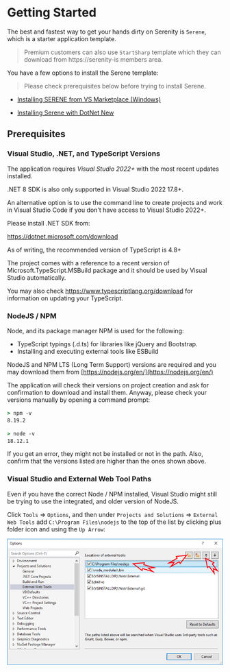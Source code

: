 # Getting Started

The best and fastest way to get your hands dirty on Serenity is `Serene`, which is a starter application template.

> Premium customers can also use `StartSharp` template which they can download from https://serenity-is members area.

You have a few options to install the Serene template:

> Please check prerequisites below before trying to install Serene.

* [Installing SERENE from VS Marketplace (Windows)](installing_serene_from_visual_studio_gallery.md)

* [Installing Serene with DotNet New](installing_serene_with_dotnet_new.md)

## Prerequisites

### Visual Studio, .NET, and TypeScript Versions

The application requires _Visual Studio 2022+_ with the most recent updates installed. 

.NET 8 SDK is also only supported in Visual Studio 2022 17.8+. 

An alternative option is to use the command line to create projects and work in Visual Studio Code if you don't have access to Visual Studio 2022+.

Please install .NET SDK from:

https://dotnet.microsoft.com/download

As of writing, the recommended version of TypeScript is 4.8+ 

The project comes with a reference to a recent version of Microsoft.TypeScript.MSBuild package and it should be used by Visual Studio automatically.

You may also check https://www.typescriptlang.org/download for information on updating your TypeScript.

### NodeJS / NPM

Node, and its package manager NPM is used for the following:

- TypeScript typings (.d.ts) for libraries like jQuery and Bootstrap. 
- Installing and executing external tools like ESBuild

NodeJS and NPM LTS (Long Term Support) versions are required and you may download them from [https://nodejs.org/en/](https://nodejs.org/en/)

The application will check their versions on project creation and ask for confirmation to download and install them. Anyway, please check your versions manually by opening a command prompt:

```cmd
> npm -v
8.19.2
```

```cmd
> node -v
18.12.1
```

If you get an error, they might not be installed or not in the path. Also, confirm that the versions listed are higher than the ones shown above.

### Visual Studio and External Web Tool Paths

Even if you have the correct Node / NPM installed, Visual Studio might still be trying to use the integrated, and older version of NodeJS.

Click `Tools` => `Options`, and then under `Projects and Solutions` => `External Web Tools` add `C:\Program Files\nodejs` to the top of the list by clicking plus folder icon and using the `Up Arrow`:

![VS External Tools Path](img/vs-external-tools-path.png)
